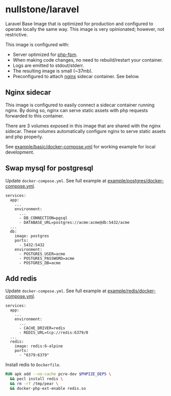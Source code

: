 # nullstone/laravel

Laravel Base Image that is optimized for production and configured to operate locally the same way.
This image is very opinionated; however, not restrictive.

This image is configured with:
- Server optimized for [php-fpm](https://php-fpm.org/).
- When making code changes, no need to rebuild/restart your container.
- Logs are emitted to stdout/stderr.
- The resulting image is small (~37mb).
- Preconfigured to attach [nginx](https://www.nginx.com/) sidecar container. See below.

## Nginx sidecar

This image is configured to easily connect a sidecar container running nginx.
By doing so, nginx can serve static assets with php requests forwarded to this container.

There are 3 volumes exposed in this image that are shared with the nginx sidecar.
These volumes automatically configure nginx to serve static assets and php properly.

See [example/basic/docker-compose.yml](example/basic/docker-compose.yml) for working example for local development.

## Swap mysql for postgresql

Update `docker-compose.yml`. See full example at [example/postgres/docker-compose.yml](example/postgres/docker-compose.yml).
```
services:
  app:
    ...
    environment:
      ...
      - DB_CONNECTION=pgsql
      - DATABASE_URL=postgres://acme:acme@db:5432/acme
  ...
  db:
    image: postgres
    ports:
      - 5432:5432
    environment:
      - POSTGRES_USER=acme
      - POSTGRES_PASSWORD=acme
      - POSTGRES_DB=acme
```


## Add redis

Update `docker-compose.yml`. See full example at [example/redis/docker-compose.yml](example/redis/docker-compose.yml).
```
services:
  app:
    ...
    environment:
      ...
      - CACHE_DRIVER=redis
      - REDIS_URL=tcp://redis:6379/0
  ...
  redis:
    image: redis:6-alpine
    ports:
      - "6379:6379"
```

Install redis to `Dockerfile`.
```dockerfile
RUN apk add --no-cache pcre-dev $PHPIZE_DEPS \
  && pecl install redis \
  && rm -rf /tmp/pear \
  && docker-php-ext-enable redis.so
```
